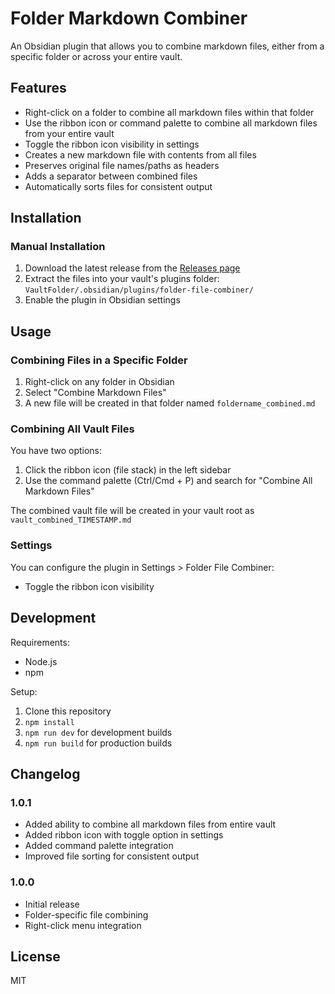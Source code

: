 # Folder Markdown Combiner

An Obsidian plugin that allows you to combine markdown files, either from a specific folder or across your entire vault.

## Features

- Right-click on a folder to combine all markdown files within that folder
- Use the ribbon icon or command palette to combine all markdown files from your entire vault
- Toggle the ribbon icon visibility in settings
- Creates a new markdown file with contents from all files
- Preserves original file names/paths as headers
- Adds a separator between combined files
- Automatically sorts files for consistent output

## Installation

### Manual Installation

1. Download the latest release from the [Releases page](https://github.com/YourUsername/folder-file-combiner/releases)
2. Extract the files into your vault's plugins folder: `VaultFolder/.obsidian/plugins/folder-file-combiner/`
3. Enable the plugin in Obsidian settings

## Usage

### Combining Files in a Specific Folder
1. Right-click on any folder in Obsidian
2. Select "Combine Markdown Files"
3. A new file will be created in that folder named `foldername_combined.md`

### Combining All Vault Files
You have two options:
1. Click the ribbon icon (file stack) in the left sidebar
2. Use the command palette (Ctrl/Cmd + P) and search for "Combine All Markdown Files"

The combined vault file will be created in your vault root as `vault_combined_TIMESTAMP.md`

### Settings

You can configure the plugin in Settings > Folder File Combiner:
- Toggle the ribbon icon visibility

## Development

Requirements:
- Node.js
- npm

Setup:
1. Clone this repository
2. `npm install`
3. `npm run dev` for development builds
4. `npm run build` for production builds

## Changelog

### 1.0.1
- Added ability to combine all markdown files from entire vault
- Added ribbon icon with toggle option in settings
- Added command palette integration
- Improved file sorting for consistent output

### 1.0.0
- Initial release
- Folder-specific file combining
- Right-click menu integration

## License

MIT
